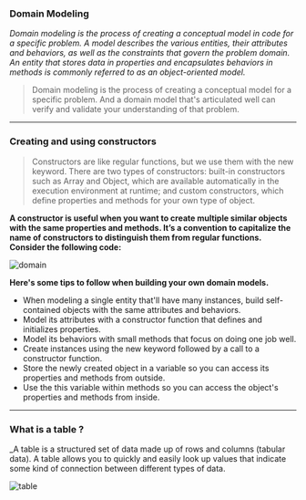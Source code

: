 ### Domain Modeling


_Domain modeling is the process of creating a conceptual model in code for a specific problem. A model describes the various entities, their attributes and behaviors, as well as the constraints that govern the problem domain. An entity that stores data in properties and encapsulates behaviors in methods is commonly referred to as an object-oriented model._

> Domain modeling is the process of creating a conceptual model for a specific problem. And a domain model that's articulated well can verify and validate your understanding of that problem.
------------
### Creating and using constructors


> Constructors are like regular functions, but we use them with the new keyword. There are two types of constructors: built-in constructors such as Array and Object, which are available automatically in the execution environment at runtime; and custom constructors, which define properties and methods for your own type of object.

**A constructor is useful when you want to create multiple similar objects with the same properties and methods. It’s a convention to capitalize the name of constructors to distinguish them from regular functions. Consider the following code:** 

![domain](https://miro.medium.com/max/1724/1*uO_3V9tJ0ZD0LI-Hi7x2FA.png)


**Here's some tips to follow when building your own domain models.**

- When modeling a single entity that'll have many instances, build self-contained objects with the same attributes and behaviors.
- Model its attributes with a constructor function that defines and initializes properties.
- Model its behaviors with small methods that focus on doing one job well.
- Create instances using the new keyword followed by a call to a constructor function.
- Store the newly created object in a variable so you can access its properties and methods from outside.
- Use the this variable within methods so you can access the object's properties and methods from inside.
-----------

### What is a table ?

_A table is a structured set of data made up of rows and columns (tabular data). A table allows you to quickly and easily look up values that indicate some kind of connection between different types of data. 

![table](https://flaviocopes.com/html-tables/no-styling.png)